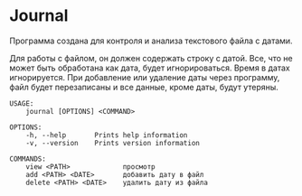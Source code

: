 # Journal

Программа создана для контроля и анализа текстового файла с датами.

Для работы с файлом, он должен содержать строку с датой.
Все, что не может быть обработана как дата, будет игнорироваться.
Время в датах игнорируется.
При добавление или удаление даты через программу, 
файл будет перезаписаны и все данные, кроме даты, будут утеряны.


```
USAGE:
    journal [OPTIONS] <COMMAND>

OPTIONS:
    -h, --help       Prints help information
    -v, --version    Prints version information

COMMANDS:
    view <PATH>             просмотр
    add <PATH> <DATE>       добавить дату в файл
    delete <PATH> <DATE>    удалить дату из файла
```
